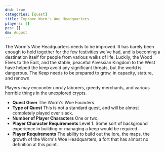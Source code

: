 ```yaml
---
dnd: true
categories: [quest]
title: Improve Worm's Woe Headquarters
players: []
pcs: []
dm: August
---
```


The Worm's Woe Headquarters needs to be improved.  It has barely been enough to hold together for the few festivities we've had, and is becoming a destination itself for people from various walks of life.  Luckily, the Wood Elves to the East, and the stable, peaceful Alvessian Kingdom to the West have helped the keep avoid any significant threats, but the world is dangerous.  The Keep needs to be prepared to grow, in capacity, stature, and renown.

Players may encounter unruly laborers, greedy merchants, and various horrible things in the unexplored crypts.

* **Quest Giver** The Worm's Woe Founders
* **Type of Quest** This is not a standard quest, and will be almost completely played over slack.
* **Number of Player Characters** One or two.
* **Player Character Requirements** Level 1. Some sort of background experience in building or managing a keep would be required.
* **Player Requirements** The ability to build out the lore, the maps, the growth of the Worm's Woe Headquarters, a fort that has almost no definition at this point.